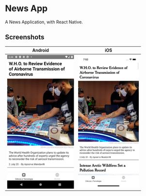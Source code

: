 # News App

A News Application, with React Native.

## Screenshots

| Android | iOS |
| :---: | :---: |
| <img src="./screenshots/android.png" alt="drawing" width="220"/> | <img src="./screenshots/ios.png" alt="drawing" width="200"/> |
